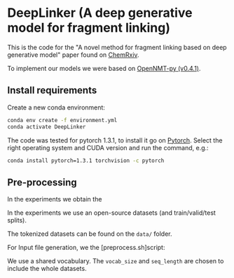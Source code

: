 # DeepLinker (A deep generative model for fragment linking)

This is the code for the "A novel method for fragment linking based on deep generative model" paper found on [ChemRxiv](https://ChemRxiv.org/).

To implement our models we were based on [OpenNMT-py (v0.4.1)](http://opennmt.net/OpenNMT-py/).

## Install requirements

Create a new conda environment:

```bash
conda env create -f environment.yml
conda activate DeepLinker
```

The code was tested for pytorch 1.3.1, to install it go on [Pytorch](https://pytorch.org/get-started/locally/).
Select the right operating system and CUDA version and run the command, e.g.:

```bash
conda install pytorch=1.3.1 torchvision -c pytorch
```


## Pre-processing 
In the experiments we obtain the 

In the experiments we use an open-source datasets (and train/valid/test splits).

The tokenized datasets can be found on the `data/` folder. 

For Input file generation, we the [preprocess.sh]script:

We use a shared vocabulary. The `vocab_size` and `seq_length` are chosen to include the whole datasets.


